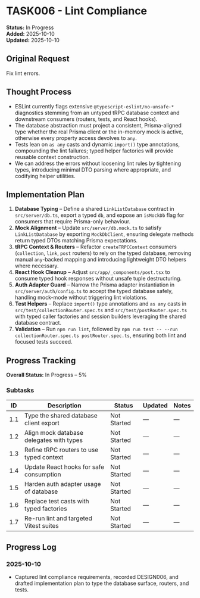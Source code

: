 # TASK006 - Lint Compliance

**Status:** In Progress  
**Added:** 2025-10-10  
**Updated:** 2025-10-10

## Original Request

Fix lint errors.

## Thought Process

- ESLint currently flags extensive `@typescript-eslint/no-unsafe-*` diagnostics stemming from an untyped tRPC database context and downstream consumers (routers, tests, and React hooks).
- The database abstraction must project a consistent, Prisma-aligned type whether the real Prisma client or the in-memory mock is active, otherwise every property access devolves to `any`.
- Tests lean on `as any` casts and dynamic `import()` type annotations, compounding the lint failures; typed helper factories will provide reusable context construction.
- We can address the errors without loosening lint rules by tightening types, introducing minimal DTO parsing where appropriate, and codifying helper utilities.

## Implementation Plan

1. **Database Typing** – Define a shared `LinkListDatabase` contract in `src/server/db.ts`, export a typed `db`, and expose an `isMockDb` flag for consumers that require Prisma-only behaviour.
2. **Mock Alignment** – Update `src/server/db.mock.ts` to satisfy `LinkListDatabase` by exporting `MockDbClient`, ensuring delegate methods return typed DTOs matching Prisma expectations.
3. **tRPC Context & Routers** – Refactor `createTRPCContext` consumers (`collection`, `link`, `post` routers) to rely on the typed database, removing manual `any`-backed mapping and introducing lightweight DTO helpers where necessary.
4. **React Hook Cleanup** – Adjust `src/app/_components/post.tsx` to consume typed hook responses without unsafe tuple destructuring.
5. **Auth Adapter Guard** – Narrow the Prisma adapter instantiation in `src/server/auth/config.ts` to accept the typed database safely, handling mock-mode without triggering lint violations.
6. **Test Helpers** – Replace `import()` type annotations and `as any` casts in `src/test/collectionRouter.spec.ts` and `src/test/postRouter.spec.ts` with typed caller factories and session builders leveraging the shared database contract.
7. **Validation** – Run `npm run lint`, followed by `npm run test -- --run collectionRouter.spec.ts postRouter.spec.ts`, ensuring both lint and focused tests succeed.

## Progress Tracking

**Overall Status:** In Progress – 5%

### Subtasks

| ID  | Description                               | Status        | Updated     | Notes |
| --- | ----------------------------------------- | ------------- | ----------- | ----- |
| 1.1 | Type the shared database client export    | Not Started   | —           | — |
| 1.2 | Align mock database delegates with types  | Not Started   | —           | — |
| 1.3 | Refine tRPC routers to use typed context  | Not Started   | —           | — |
| 1.4 | Update React hooks for safe consumption   | Not Started   | —           | — |
| 1.5 | Harden auth adapter usage of database     | Not Started   | —           | — |
| 1.6 | Replace test casts with typed factories   | Not Started   | —           | — |
| 1.7 | Re-run lint and targeted Vitest suites    | Not Started   | —           | — |

## Progress Log

### 2025-10-10

- Captured lint compliance requirements, recorded DESIGN006, and drafted implementation plan to type the database surface, routers, and tests.
